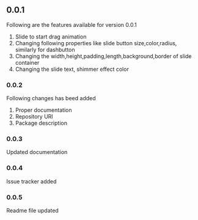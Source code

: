 ## 0.0.1

Following are the features available for version 0.0.1

1. Slide to start drag animation
2. Changing following properties like slide button size,color,radius, similarly for dashbutton
3. Changing the width,height,padding,length,background,border of slide container
4. Changing the slide text, shimmer effect color

### 0.0.2

Following changes has beed added

1. Proper documentation
2. Repository URl
3. Package description

### 0.0.3

Updated documentation

### 0.0.4

Issue tracker added

### 0.0.5

Readme file updated